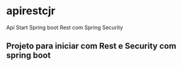 # apirestcjr
Api Start Spring boot Rest com Spring Security


## Projeto para iniciar com Rest e Security com spring boot 

